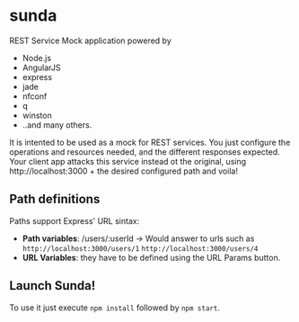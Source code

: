 # sunda
REST Service Mock application powered by 

* Node.js
* AngularJS
* express
* jade
* nfconf
* q
* winston
* ..and many others.

It is intented to be used as a mock for REST services. You just configure the operations and resources needed, and the different responses expected. Your client app attacks this service instead ot the original, using http://localhost:3000 + the desired configured path and voila!

## Path definitions

Paths support Express' URL sintax:
* **Path variables**: /users/:userId -> Would answer to urls such as `http://localhost:3000/users/1` `http://localhost:3000/users/4`
* **URL Variables**: they have to be defined using the URL Params button.

## Launch Sunda!
To use it just execute `npm install` followed by `npm start`.

